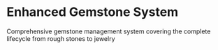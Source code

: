 # Enhanced Gemstone System
Comprehensive gemstone management system covering the complete lifecycle from rough stones to jewelry
